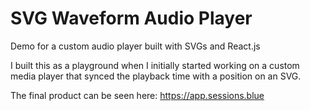 # SVG Waveform Audio Player

Demo for a custom audio player built with SVGs and React.js

I built this as a playground when I initially started working on a custom media player that synced the playback time with a position on an SVG.

The final product can be seen here: https://app.sessions.blue
